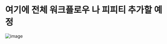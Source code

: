 # 여기에 전체 워크플로우 나 피피티 추가할 예정
![image](https://user-images.githubusercontent.com/11794584/187847320-ac9b7bc1-e3cc-47c4-96a0-5a3a96f8bfe5.png)
